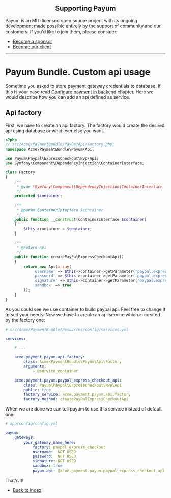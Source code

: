 <h2 align="center">Supporting Payum</h2>

Payum is an MIT-licensed open source project with its ongoing development made possible entirely by the support of community and our customers. If you'd like to join them, please consider:

- [Become a sponsor](https://www.patreon.com/makasim)
- [Become our client](http://forma-pro.com/)

---

# Payum Bundle. Custom api usage

Sometime you asked to store payment gateway credentials to database. 
If this is your case read [Configure payment in backend](configure-payment-in-backend.md) chapter.
Here we would describe how you can add an api defined as service.

## Api factory

First, we have to create an api factory.
The factory would create the desired api using database or what ever else you want.

```php
<?php
// src/Acme/PaymentBundle/Payum/Api/Factory.php;
namespace Acme\PaymentBundle\Payum\Api;

use Payum\Paypal\ExpressCheckout\Nvp\Api;
use Symfony\Component\DependencyInjection\ContainerInterface;

class Factory
{
    /**
     * @var \Symfony\Component\DependencyInjection\ContainerInterface
     */
    protected $container;

    /**
     * @param ContainerInterface $container
     */
    public function __construct(ContainerInterface $container)
    {
        $this->container = $container;
    }

    /**
     * @return Api
     */
    public function createPayPalExpressCheckoutApi()
    {
        return new Api(array(
            'username' => $this->container->getParameter('paypal.express_checkout.username'),
            'password' => $this->container->getParameter('paypal.express_checkout.password'),
            'signature' => $this->container->getParameter('paypal.express_checkout.signature'),
            'sandbox' => true
        ));
    }
}
```

As you could see we use container to build paypal api.
Feel free to change it to suit your needs.
Now we have to create an api service which is created by the factory one:

```yaml
# src/Acme/PaymentBundle/Resources/config/services.yml

services:

    # ...

    acme.payment.payum.api.factory:
        class: Acme\PaymentBundle\Payum\Api\Factory
        arguments:
            - @service_container

    acme.payment.payum.paypal_express_checkout_api:
        class: Payum\Paypal\ExpressCheckout\Nvp\Api
        public: true
        factory_service: acme.payment.payum.api.factory
        factory_method: createPayPalExpressCheckoutApi
```

When we are done we can tell payum to use this service instead of default one:

```yaml
# app/config/config.yml

payum:
    gateways:
        your_gateway_name_here:
            factory: paypal_express_checkout
            username:  NOT USED
            password:  NOT USED
            signature: NOT USED
            sandbox: true
            payum.api: @acme.payment.payum.paypal_express_checkout_api

```

That's it!

* [Back to index](../index.md).

